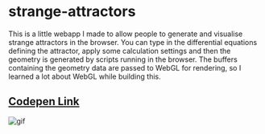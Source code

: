 # strange-attractors

This is a little webapp I made to allow people to generate and visualise strange attractors in the browser. You can type in the differential equations defining the attractor, apply some calculation settings and then the geometry is generated by scripts running in the browser. The buffers containing the geometry data are passed to WebGL for rendering, so I learned a lot about WebGL while building this.

## [Codepen Link](https://codepen.io/oscarsaharoy/full/vYmoqpB)

![gif](https://github.com/OscarSaharoy/strange-attractors/blob/main/demo.gif)
